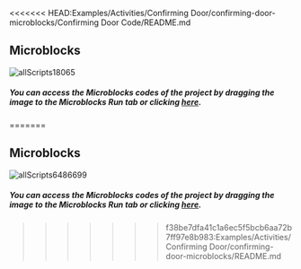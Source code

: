 <<<<<<< HEAD:Examples/Activities/Confirming Door/confirming-door-microblocks/Confirming Door Code/README.md
## Microblocks
![allScripts18065](https://user-images.githubusercontent.com/112697142/193588887-39e9e5c9-e358-4a73-b89a-f5598100447a.png)


##### You can access the Microblocks codes of the project by dragging the image to the Microblocks Run tab or clicking [here](https://microblocks.fun/run/microblocks.html#scripts=GP%20Scripts%0Adepends%20%27PicoBricks%27%20%27RC522%27%20%27Servo%27%0A%0Ascript%20432%2092%20%7B%0AwhenStarted%0Arc522_initialize_SPI%2017%0Ahomeowner%20%3D%20%28%27%5Bdata%3AmakeList%5D%27%20108%20249%20131%20100%29%0AsetServoAngle%2021%200%0Aforever%20%7B%0A%20%20if%20%28rc522_card_present%29%20%7B%0A%20%20%20%20pb_beep%20100%0A%20%20%20%20if%20%28%28%27%5Bdata%3AjoinStrings%5D%27%20homeowner%29%20%3D%3D%20%28%27%5Bdata%3AjoinStrings%5D%27%20%28rc522_read_uid%29%29%29%20%7B%0A%20%20%20%20%20%20sayIt%20%27Login%20Confirmed%27%0A%20%20%20%20%20%20pb_set_rgb_color%20%28colorSwatch%2035%20190%2030%20255%29%0A%20%20%20%20%20%20setServoAngle%2021%2090%0A%20%20%20%20%20%20waitMillis%203000%0A%20%20%20%20%20%20setServoAngle%2021%200%0A%20%20%20%20%7D%20else%20%7B%0A%20%20%20%20%20%20sayIt%20%27invalid%20user%27%0A%20%20%20%20%20%20pb_set_rgb_color%20%28colorSwatch%20190%2040%208%20255%29%0A%20%20%20%20%20%20waitMillis%203000%0A%20%20%20%20%7D%0A%20%20%7D%20else%20%7B%0A%20%20%20%20sayIt%20%27No%20Card%20Detected%27%0A%20%20%20%20pb_turn_off_RGB%0A%20%20%7D%0A%20%20waitMillis%20100%0A%7D%0A%7D%0A%0A "here").
=======
## Microblocks
![allScripts6486699](https://user-images.githubusercontent.com/112697142/195044420-12432dfc-3d1b-41fd-aa66-3b1db16bac13.png)


##### You can access the Microblocks codes of the project by dragging the image to the Microblocks Run tab or clicking [here](https://microblocks.fun/run/microblocks.html#scripts=GP%20Scripts%0Adepends%20%27PicoBricks%27%20%27RFID%20%28RC522%29%27%20%27Servo%27%0A%0Ascript%20458%2087%20%7B%0AwhenStarted%0Arc522_initialize_SPI%2017%0Ahomeowner%20%3D%20%28%27%5Bdata%3AmakeList%5D%27%2099%20253%2023%207%29%0AsetServoAngle%2022%2090%0Aforever%20%7B%0A%20%20if%20%28rc522_card_present%29%20%7B%0A%20%20%20%20pb_beep%20100%0A%20%20%20%20if%20%28%28%27%5Bdata%3AjoinStrings%5D%27%20homeowner%29%20%3D%3D%20%28%27%5Bdata%3AjoinStrings%5D%27%20%28rc522_read_uid%29%29%29%20%7B%0A%20%20%20%20%20%20sayIt%20%27Login%20Confirmed%27%0A%20%20%20%20%20%20pb_set_rgb_color%20%28colorSwatch%2035%20190%2030%20255%29%0A%20%20%20%20%20%20setServoAngle%2022%200%0A%20%20%20%20%20%20waitMillis%203000%0A%20%20%20%20%20%20setServoAngle%2022%2090%0A%20%20%20%20%7D%20else%20%7B%0A%20%20%20%20%20%20sayIt%20%27invalid%20user%27%0A%20%20%20%20%20%20pb_set_rgb_color%20%28colorSwatch%20190%2040%208%20255%29%0A%20%20%20%20%20%20waitMillis%203000%0A%20%20%20%20%7D%0A%20%20%7D%20else%20%7B%0A%20%20%20%20sayIt%20%27No%20Card%20Detected%27%0A%20%20%20%20pb_turn_off_RGB%0A%20%20%7D%0A%20%20waitMillis%20100%0A%7D%0A%7D%0A%0A "here").
>>>>>>> f38be7dfa41c1a6ec5f5bcb6aa72b7ff97e8b983:Examples/Activities/Confirming Door/confirming-door-microblocks/README.md
